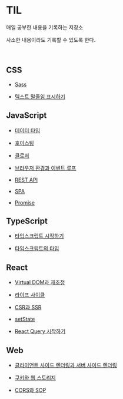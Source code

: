 # TIL

매일 공부한 내용을 기록하는 저장소

사소한 내용이라도 기록할 수 있도록 한다.

<br>

## CSS

- [Sass](https://github.com/chanyDev/TIL/blob/main/CSS/Sass.md)

- [텍스트 말줄임 표시하기](https://github.com/chanyDev/TIL/blob/main/CSS/%ED%85%8D%EC%8A%A4%ED%8A%B8%20%EB%A7%90%EC%A4%84%EC%9E%84%20%ED%91%9C%EC%8B%9C%ED%95%98%EA%B8%B0.md)

## JavaScript

- [데이터 타입](https://github.com/chanyDev/TIL/blob/main/JavaScript/%EB%8D%B0%EC%9D%B4%ED%84%B0%20%ED%83%80%EC%9E%85.md)

- [호이스팅](https://github.com/chanyDev/TIL/blob/main/JavaScript/%ED%98%B8%EC%9D%B4%EC%8A%A4%ED%8C%85.md)

- [클로저](https://github.com/chanyDev/TIL/blob/main/JavaScript/%ED%81%B4%EB%A1%9C%EC%A0%80.md)

- [브라우저 환경과 이벤트 루프](https://github.com/chanyDev/TIL/blob/main/JavaScript/%EB%B8%8C%EB%9D%BC%EC%9A%B0%EC%A0%80%20%ED%99%98%EA%B2%BD%EA%B3%BC%20%EC%9D%B4%EB%B2%A4%ED%8A%B8%20%EB%A3%A8%ED%94%84.md)

- [REST API](https://github.com/chanyDev/TIL/blob/main/JavaScript/REST%20API.md)

- [SPA](https://github.com/chanyDev/TIL/blob/main/JavaScript/SPA.md)

- [Promise](https://github.com/chanyDev/TIL/blob/main/JavaScript/Promise.md)

## TypeScript

- [타입스크립트 시작하기](https://github.com/chanyDev/TIL/blob/main/TypeScript/%ED%83%80%EC%9E%85%EC%8A%A4%ED%81%AC%EB%A6%BD%ED%8A%B8%20%EC%8B%9C%EC%9E%91%ED%95%98%EA%B8%B0.md)

- [타입스크립트의 타입](https://github.com/chanyDev/TIL/blob/main/TypeScript/%ED%83%80%EC%9E%85%EC%8A%A4%ED%81%AC%EB%A6%BD%ED%8A%B8%EC%9D%98%20%ED%83%80%EC%9E%85.md)

## React

- [Virtual DOM과 재조정](https://github.com/chanyDev/TIL/blob/main/React/Virtual%20DOM%EA%B3%BC%20%EC%9E%AC%EC%A1%B0%EC%A0%95.md)

- [라이프 사이클](https://github.com/chanyDev/TIL/blob/main/React/%EB%9D%BC%EC%9D%B4%ED%94%84%20%EC%82%AC%EC%9D%B4%ED%81%B4.md)

- [CSR과 SSR](https://github.com/chanyDev/TIL/blob/main/React/CSR%EA%B3%BC%20SSR.md)

- [setState](https://github.com/chanyDev/TIL/blob/main/React/setState.md)

- [React Query 시작하기](https://github.com/chanyDev/TIL/blob/main/React/React%20Query%20%EC%8B%9C%EC%9E%91%ED%95%98%EA%B8%B0.md)

## Web

- [클라이언트 사이드 렌더링과 서버 사이드 렌더링](https://github.com/chanyDev/TIL/blob/main/Web/%ED%81%B4%EB%9D%BC%EC%9D%B4%EC%96%B8%ED%8A%B8%20%EC%82%AC%EC%9D%B4%EB%93%9C%20%EB%A0%8C%EB%8D%94%EB%A7%81%EA%B3%BC%20%EC%84%9C%EB%B2%84%20%EC%82%AC%EC%9D%B4%EB%93%9C%20%EB%A0%8C%EB%8D%94%EB%A7%81.md)

- [쿠키와 웹 스토리지](https://github.com/chanyDev/TIL/blob/main/Web/%EC%BF%A0%ED%82%A4%EC%99%80%20%EC%9B%B9%20%EC%8A%A4%ED%86%A0%EB%A6%AC%EC%A7%80.md)

- [CORS와 SOP](https://github.com/chanyDev/TIL/blob/main/Web/CORS%EC%99%80%20SOP.md)
